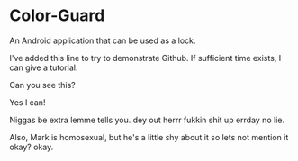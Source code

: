 Color-Guard
===========

An Android application that can be used as a lock.

I've added this line to try to demonstrate Github. If sufficient time exists, I can give a tutorial.

Can you see this?

Yes I can!

Niggas be extra lemme tells you. dey out herrr fukkin shit up errday no lie.

Also, Mark is homosexual, but he's a little shy about it so lets not mention it okay? okay.
